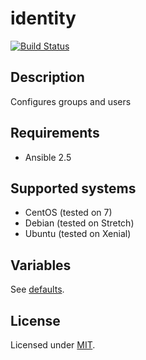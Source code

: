 # identity

[![Build Status](https://travis-ci.org/krzysztof-magosa/ansible-role-identity.svg?branch=master)](https://travis-ci.org/krzysztof-magosa/ansible-role-identity)

## Description
Configures groups and users

## Requirements
* Ansible 2.5

## Supported systems
* CentOS (tested on 7)
* Debian (tested on Stretch)
* Ubuntu (tested on Xenial)

## Variables
See [defaults](defaults/main.yml).

## License
Licensed under [MIT](LICENSE.txt).

